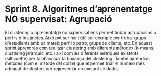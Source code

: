 # Sprint 8. Algoritmes d’aprenentatge NO supervisat: Agrupació
El clustering o aprenentatge no supervisat ens permet trobar agrupacions o perfils d'instàncies. Això pot ser molt útil per exemple per trobar grups d'estudiants amb un mateix perfil o patró, grups de clients, etc. En aquest sprint aprendràs com realitzar clustering amb diferents mètodes (k-means, clustering jeràrquic, etc.) així com les diferents mètriques existents (silhouette) per tal d'avaluar la bonança del clustering. També aprendràs mètodes (com el mètode del colze) que et permet triar el número més adequat de clusters per representar un conjunt de dades.
